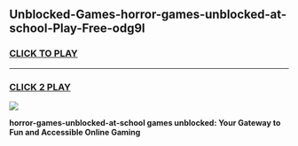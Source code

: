 
## Unblocked-Games-horror-games-unblocked-at-school-Play-Free-odg9l
<h3>
<a href="https://premium76.site?title=horror-games-unblocked-at-school&ref=10A">CLICK TO PLAY</a></h3>
<hr>

<h3>
<a href="https://premium76.site?title=horror-games-unblocked-at-school&ref=10A">CLICK 2 PLAY</a>
  
</h3>

<a href="https://premium76.site?title=horror-games-unblocked-at-school&ref=10A"><img src="https://clearcache.store/games.png"></a>


**horror-games-unblocked-at-school games unblocked: Your Gateway to Fun and Accessible Online Gaming**
